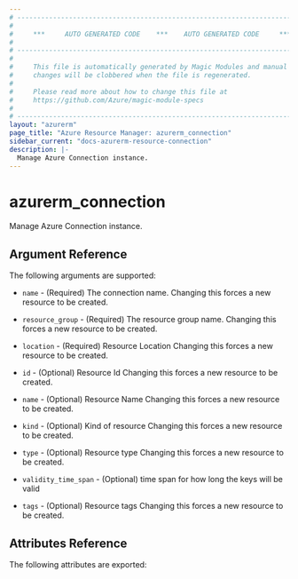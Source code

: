 ```yaml
---
# ----------------------------------------------------------------------------
#
#     ***     AUTO GENERATED CODE    ***    AUTO GENERATED CODE     ***
#
# ----------------------------------------------------------------------------
#
#     This file is automatically generated by Magic Modules and manual
#     changes will be clobbered when the file is regenerated.
#
#     Please read more about how to change this file at
#     https://github.com/Azure/magic-module-specs
#
# ----------------------------------------------------------------------------
layout: "azurerm"
page_title: "Azure Resource Manager: azurerm_connection"
sidebar_current: "docs-azurerm-resource-connection"
description: |-
  Manage Azure Connection instance.
---
```


# azurerm_connection

Manage Azure Connection instance.


## Argument Reference

The following arguments are supported:

* `name` - (Required) The connection name. Changing this forces a new resource to be created.

* `resource_group` - (Required) The resource group name. Changing this forces a new resource to be created.

* `location` - (Required) Resource Location Changing this forces a new resource to be created.

* `id` - (Optional) Resource Id Changing this forces a new resource to be created.

* `name` - (Optional) Resource Name Changing this forces a new resource to be created.

* `kind` - (Optional) Kind of resource Changing this forces a new resource to be created.

* `type` - (Optional) Resource type Changing this forces a new resource to be created.

* `validity_time_span` - (Optional) time span for how long the keys will be valid

* `tags` - (Optional) Resource tags Changing this forces a new resource to be created.

## Attributes Reference

The following attributes are exported:
